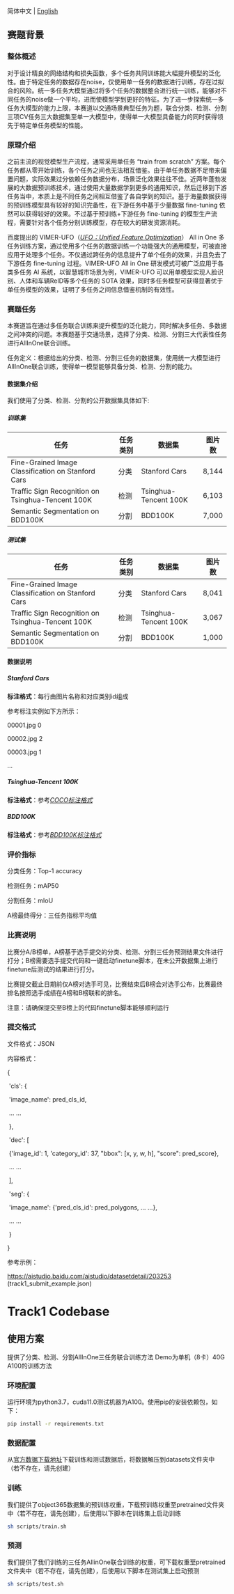 简体中文 | [English](README.md)

## **赛题背景**

### **整体概述**

对于设计精良的网络结构和损失函数，多个任务共同训练能大幅提升模型的泛化性。由于特定任务的数据存在noise，仅使用单一任务的数据进行训练，存在过拟合的风险。统一多任务大模型通过将多个任务的数据整合进行统一训练，能够对不同任务的noise做一个平均，进而使模型学到更好的特征。为了进一步探索统一多任务大模型的能力上限，本赛道以交通场景典型任务为题，联合分类、检测、分割三项CV任务三大数据集至单一大模型中，使得单一大模型具备能力的同时获得领先于特定单任务模型的性能。

### **原理介绍**

之前主流的视觉模型生产流程，通常采用单任务 “train from scratch” 方案。每个任务都从零开始训练，各个任务之间也无法相互借鉴。由于单任务数据不足带来偏置问题，实际效果过分依赖任务数据分布，场景泛化效果往往不佳。近两年蓬勃发展的大数据预训练技术，通过使用大量数据学到更多的通用知识，然后迁移到下游任务当中，本质上是不同任务之间相互借鉴了各自学到的知识。基于海量数据获得的预训练模型具有较好的知识完备性，在下游任务中基于少量数据 fine-tuning 依然可以获得较好的效果。不过基于预训练+下游任务 fine-tuning 的模型生产流程，需要针对各个任务分别训练模型，存在较大的研发资源消耗。

百度提出的 VIMER-UFO（[*UFO：Unified Feature Optimization*](https://arxiv.org/pdf/2207.10341v1.pdf)） All in One 多任务训练方案，通过使用多个任务的数据训练一个功能强大的通用模型，可被直接应用于处理多个任务。不仅通过跨任务的信息提升了单个任务的效果，并且免去了下游任务 fine-tuning 过程。VIMER-UFO All in One 研发模式可被广泛应用于各类多任务 AI 系统，以智慧城市场景为例，VIMER-UFO 可以用单模型实现人脸识别、人体和车辆ReID等多个任务的 SOTA 效果，同时多任务模型可获得显著优于单任务模型的效果，证明了多任务之间信息借鉴机制的有效性。

### **赛题任务**

本赛道旨在通过多任务联合训练来提升模型的泛化能力，同时解决多任务、多数据之间冲突的问题。本赛题基于交通场景，选择了分类、检测、分割三大代表性任务进行AllInOne联合训练。

任务定义：根据给出的分类、检测、分割三任务的数据集，使用统一大模型进行AllInOne联合训练，使得单一模型能够具备分类、检测、分割的能力。

#### **数据集介绍**

我们使用了分类、检测、分割的公开数据集具体如下:

##### **训练集**

| 任务                                               | 任务类别 | 数据集                | 图片数 |
| -------------------------------------------------- | -------- | --------------------- | ------ |
| Fine-Grained Image Classification on Stanford Cars | 分类     | Stanford Cars         | 8,144  |
| Traffic Sign Recognition on Tsinghua-Tencent 100K  | 检测     | Tsinghua-Tencent 100K | 6,103  |
| Semantic Segmentation on BDD100K                   | 分割     | BDD100K               | 7,000  |

##### **测试集**

| 任务                                               | 任务类别 | 数据集                | 图片数 |
|----------------------------------------------------|----------|-----------------------|--------|
| Fine-Grained Image Classification on Stanford Cars | 分类     | Stanford Cars         | 8,041  |
| Traffic Sign Recognition on Tsinghua-Tencent 100K  | 检测     | Tsinghua-Tencent 100K | 3,067  |
| Semantic Segmentation on BDD100K                   | 分割     | BDD100K               | 1,000  |

#### **数据说明**

##### **Stanford Cars**

**标注格式**：每行由图片名称和对应类别id组成

参考标注实例如下方所示：

00001.jpg 0

00002.jpg 2

00003.jpg 1

...

##### **Tsinghua-Tencent 100K**

**标注格式**：参考[*COCO标注格式*](https://cocodataset.org/#format-data)

##### **BDD100K**

**标注格式**：参考[*BDD100K标注格式*](https://doc.bdd100k.com/download.html#semantic-segmentation)

### **评价指标**

分类任务：Top-1 accuracy

检测任务：mAP50

分割任务：mIoU

A榜最终得分：三任务指标平均值

### **比赛说明**

比赛分A/B榜单，A榜基于选手提交的分类、检测、分割三任务预测结果文件进行打分；B榜需要选手提交代码和一键启动finetune脚本，在未公开数据集上进行finetune后测试的结果进行打分。

比赛提交截止日期前仅A榜对选手可见，比赛结束后B榜会对选手公布，比赛最终排名按照选手成绩在A榜和B榜联和的排名。

注意：请确保提交至B榜上的代码finetune脚本能够顺利运行

### **提交格式**

文件格式：JSON

内容格式：

{

​	'cls': {

​		'image_name': pred_cls_id, 

​		... ...

​	},

​	'dec': [

​		{'image_id': 1, 'category_id': 37, "bbox": [x, y, w, h], "score": pred_score},

​		... ...

​	],

​	'seg': {

​		'image_name': {'pred_cls_id': pred_polygons, ... ...},

​		... ...	

​	}

}

参考示例：

https://aistudio.baidu.com/aistudio/datasetdetail/203253 (track1_submit_example.json)


# Track1 Codebase

## 使用方案

提供了分类、检测、分割AllInOne三任务联合训练方法
Demo为单机（8卡）40G A100的训练方法

### 环境配置

运行环境为python3.7，cuda11.0测试机器为A100。使用pip的安装依赖包，如下：
```bash
pip install -r requirements.txt
```

### 数据配置

从[官方数据下载地址](https://aistudio.baidu.com/aistudio/datasetdetail/203253)下载训练和测试数据后，将数据解压到datasets文件夹中（若不存在，请先创建）

### 训练

我们提供了object365数据集的预训练权重，下载预训练权重至pretrained文件夹中（若不存在，请先创建），后使用以下脚本在训练集上启动训练

```bash
sh scripts/train.sh
```

### 预测

我们提供了我们训练的三任务AllinOne联合训练的权重，可下载权重至pretrained文件夹中（若不存在，请先创建），后使用以下脚本在测试集上启动预测

```bash
sh scripts/test.sh
```
